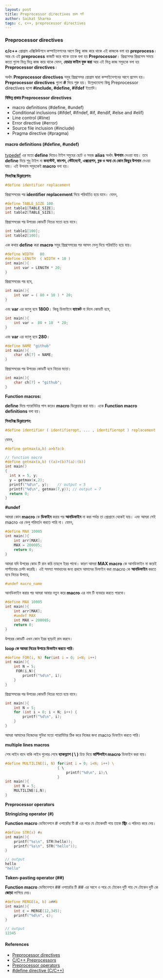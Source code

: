 ```yaml
---
layout: post
title: Preprocessor directives প্রথম পার্ট 
author: Saikat Sharma
tags: c, c++, preprocessor directives
---
```


### Preprocessor directives
**c/c++** প্রোগ্রাম এক্সিকিউশনে কম্পাইলেশনের আগে কিছু কাজ করে থাকে এই কাজকে বলা হয় **preprocess**। আর যে এই **preprocess** কাজটি করে থাকে তাকে বলা হয় **Preprocessor**। প্রিপ্রসেসর প্রিপ্রসেস সময়ে কতো গুলো ভিন্ন ভিন্ন কাজ করে থাকে যেমন, **হেডার ফাইল যুক্ত করা** আর এই ভিন্ন কাজ সমুহকে বলা হয় **Preprocessor directives**। 

অর্থাৎ  **Preprocessor directives** সমুহ প্রিপ্রসেসর প্রোগ্রাম দ্বারা কম্পাইলেশনের আগে প্রসেস হয়। **Preprocessor directives** গুলো **#** দিয়ে শুরু হয়। উল্লেখ্যযোগ্য কিছু Preprocessor directives হলো **#include, #define, #ifdef** ইত্যাদি। 

**বিভিন্ন প্রকার Preprocessor directives**
- macro definitions (#define, #undef)
- Conditional inclusions (#ifdef, #ifndef, #if, #endif, #else and #elif)
- Line control (#line)
- Error directive (#error)	
- Source file inclusion (#include)
- Pragma directive (#pragma)

#### macro definitions (#define, #undef)
[typedef](https://saikat-s.github.io/2020/05/25/What-is-typedef.html) এর মতো **define** দিয়েও টাইপ সমুহের ছোট ও সহজ **alias** অর্থাৎ **উপনাম** দেওয়া যায়। তবে **define** দিয়ে শুধু টাইপ না **কনস্টেন্ট, ফাংশন, স্টেটমেন্টে, এক্সপ্রেশন, ব্লক ও অন্য যে কোন কিছুর উপনাম** দেওয়া যায়। এই উপনাম সমুহকেই **macro** বলা হয়।  

**সিনটেক্স ডিক্লারেশন:**
```c
#define identifier replacement
```

প্রিপ্রসেসরের পর  **identifier replacement**  দিয়ে পরিবর্তিত হয়ে যাবে। যেমন, 

```c
#define TABLE_SIZE 100
int table1[TABLE_SIZE];
int table2[TABLE_SIZE];
```
প্রিপ্রসেসরের পর উপরের কোডটি নিচের মতো হয়ে যাবে। 
```c
int table1[100];
int table2[100]; 
```
এক কথায়  **define** করা **macro** সমুহ প্রিপ্রসেসরের  পর আসল ভেলু দিয়ে পরিবর্তিত হয়ে যায়। 
```c
#define WIDTH   80
#define LENGTH  ( WIDTH + 10 )
int main(){
    int var = LENGTH * 20;
}
```
প্রিপ্রসেসরের পর হবে,
```c
int main(){
    int var = ( 80 + 10 ) * 20;
}
```
এবং **var** এর ভ্যালু হবে **1800**। কিন্তু ডিফাইনে **ব্যাকেট** না দিলে কোডটি হবে, 
```c
int main(){
    int var =  80 + 10  * 20;
}
```
এবং **var** এর ভ্যালু হবে **280**।
```c
#define NAME "github"
int main(){
    char ch[7] = NAME;
}
```
প্রিপ্রসেসরের পর উপরের কোডটি হবে নিচের মতো। 
```c
int main(){
    char ch[7] = "github";
}
```
**Function macros:** 

**define** দিয়ে প্যারামিটার পাস করেও **macro** ডিক্লেয়ার করা যায়। একে **Function macro definitions** বলা হয়। 

**সিনটেক্স ডিক্লারেশন:**
```c
#define identifier ( identifieropt, ... , identifieropt ) replacement
```
যেমন, 
```c
#define getmax(a,b) a>b?a:b 
```
```c
// function macro
#define getmax(a,b) ((a)>(b)?(a):(b))
int main()
{
  int x = 5, y;
  y = getmax(x,2);       
  printf("%d\n", y);    // output = 5
  printf("%d\n", getmax(7,y)); // output = 7
  return 0;
}
```

**#undef**

আমরা কোন **macro** কে **ডিফাইন** করার পর **আনডিফাইন** না করা পর্যন্ত তা প্রোগ্রামে থেকেই যায়। এবং আমরা সেই macro এর ভেলু পরিবর্তন করতে পারি না। যেমন, 

```c
#define MAX 10005
int main(){
	int arr[MAX];
	MAX = 200005;
	return 0;
}
```

আমরা যদি উপরের কোড টি রান করি তাহলে ইরর পাবো। কারণ আমরা **MAX macro** কে  আনডিফাইন না করেই পাল্টানোর চেস্টা করেছি। এই সমস্যা সমাধানের জন্য প্রথমে আমাদের ডিফাইন করা macro কে **আনডিফাইন** করতে হবে নিচের উপায়ে, 
```c
#undef macro_name
```
আনডিফাইন করার পর আমরা আবার নতুন করে **macro** এর নাম টি ব্যবহার করতে পারবো। 
```c
#define MAX 10005
int main(){
	int arr[MAX];
	#undef MAX
	int MAX = 200005;
	return 0;
}
```

উপরের কোডটি এখন কোন ইরর ছাড়াই রান করবে।

**loop কে আমরা নিচের উপায়ে ডিফাইন করতে পারি**।

```c
#define FOR(i, N) for(int i = 0; i<N; i++)
int main(){
	int N = 5;
   	 FOR(i,N){
		printf("%d\n", i);
	}
}
```
প্রিপ্রসেসরের পর উপরের কোডটি নিচের মতো হয়ে যাবে।

```c
int main(){
    int N = 5;
    for (int i = 0; i < N; i++) {
        printf("%d\n", i);
    }
}
```
আমরা আমাদের নিজেদের সুবিধা মতো প্যারামিটার ঠিক করে নিজের জন্য macro ডিফাইন করতে পারি। 

**multiple lines macros**

শেষ লাইন বাদে বাকি লাইন গুলোর শেষে **ব্যাকস্ল্যাশ ( \ )** চিহ্ন দিয়ে **মাল্টিলাইন macro** ডিফাইন করা যায়। 
```c
#define MULTILINE(i, N) for(int i = 0; i<N; i++) \ 
                        { \ 
			                printf("%d\n", i);\
                        } 
int main(){
	int N = 5;
	MULTILINE(i,N);
}
```



**Preprocessor operators**

**Stringizing operator (#)**

**Function macro** ডেফিনেশনে # ওপারেটর টি # এর পরে যে টোকেনটি পায় তাকে **স্ট্রিং** এ পরিনত  করে দেয়। 
```c
#define STR(x) #x
int main(){
	printf("%s\n", STR(hello));
	printf("%s\n", STR("hello"));
}
```
```c
// output
hello
"hello"
```

**Token-pasting operator (##)**

**Function macro** ডেফিনেশনে ## ওপারেটর টি ## এর আগে ও পরে যে টোকেন দুটি পায় সে  টোকেন দুটি কে **জোড়া** লাগিয়ে দেয়। 
```c
#define MERGE(a, b) a##b
int main(){
	int c = MERGE(12,345);
	printf("%d\n", c);
}
```
```c
// output
12345
```




#### References
* [Preprocessor directives](http://www.cplusplus.com/doc/tutorial/preprocessor/)
* [C/C++ Preprocessors](https://www.geeksforgeeks.org/cc-preprocessors/)
* [Preprocessor operators](https://docs.microsoft.com/en-us/cpp/preprocessor/preprocessor-operators?view=vs-2019)
* [#define directive (C/C++)](https://docs.microsoft.com/en-us/cpp/preprocessor/hash-define-directive-c-cpp?view=vs-2019)

